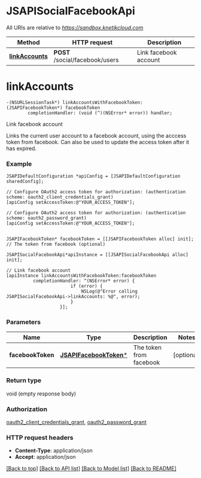 # JSAPISocialFacebookApi

All URIs are relative to *https://sandbox.knetikcloud.com*

Method | HTTP request | Description
------------- | ------------- | -------------
[**linkAccounts**](JSAPISocialFacebookApi.md#linkaccounts) | **POST** /social/facebook/users | Link facebook account


# **linkAccounts**
```objc
-(NSURLSessionTask*) linkAccountsWithFacebookToken: (JSAPIFacebookToken*) facebookToken
        completionHandler: (void (^)(NSError* error)) handler;
```

Link facebook account

Links the current user account to a facebook account, using the acccess token from facebook. Can also be used to update the access token after it has expired.

### Example 
```objc
JSAPIDefaultConfiguration *apiConfig = [JSAPIDefaultConfiguration sharedConfig];

// Configure OAuth2 access token for authorization: (authentication scheme: oauth2_client_credentials_grant)
[apiConfig setAccessToken:@"YOUR_ACCESS_TOKEN"];

// Configure OAuth2 access token for authorization: (authentication scheme: oauth2_password_grant)
[apiConfig setAccessToken:@"YOUR_ACCESS_TOKEN"];


JSAPIFacebookToken* facebookToken = [[JSAPIFacebookToken alloc] init]; // The token from facebook (optional)

JSAPISocialFacebookApi*apiInstance = [[JSAPISocialFacebookApi alloc] init];

// Link facebook account
[apiInstance linkAccountsWithFacebookToken:facebookToken
          completionHandler: ^(NSError* error) {
                        if (error) {
                            NSLog(@"Error calling JSAPISocialFacebookApi->linkAccounts: %@", error);
                        }
                    }];
```

### Parameters

Name | Type | Description  | Notes
------------- | ------------- | ------------- | -------------
 **facebookToken** | [**JSAPIFacebookToken***](JSAPIFacebookToken.md)| The token from facebook | [optional] 

### Return type

void (empty response body)

### Authorization

[oauth2_client_credentials_grant](../README.md#oauth2_client_credentials_grant), [oauth2_password_grant](../README.md#oauth2_password_grant)

### HTTP request headers

 - **Content-Type**: application/json
 - **Accept**: application/json

[[Back to top]](#) [[Back to API list]](../README.md#documentation-for-api-endpoints) [[Back to Model list]](../README.md#documentation-for-models) [[Back to README]](../README.md)

